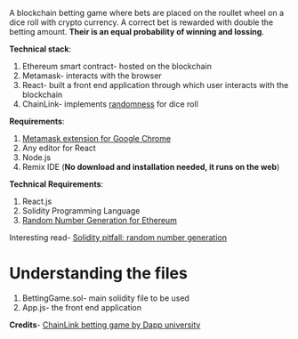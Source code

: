 A blockchain betting game where bets are placed on the roullet wheel on a dice roll with crypto currency. A correct bet is rewarded with double the betting amount. **Their is an equal probability of winning and lossing**.

**Technical stack**:
1. Ethereum smart contract- hosted on the blockchain
2. Metamask- interacts with the browser
3. React- built a front end application through which user interacts with the blockchain
4. ChainLink- implements [randomness](https://docs.chain.link/docs/get-a-random-number/) for dice roll

**Requirements**:
1. [Metamask extension for Google Chrome](https://chrome.google.com/webstore/detail/metamask/nkbihfbeogaeaoehlefnkodbefgpgknn?hl=en)
2. Any editor for React
3. Node.js
4. Remix IDE (**No download and installation needed, it runs on the web**)

**Technical Requirements**:
1. React.js
2. Solidity Programming Language
3. [Random Number Generation for Ethereum](https://blog.chain.link/random-number-generation-solidity/)

Interesting read- [Solidity pitfall: random number generation](https://www.sitepoint.com/solidity-pitfalls-random-number-generation-for-ethereum/)

# Understanding the files

1. BettingGame.sol- main solidity file to be used
2. App.js- the front end application

**Credits**- [ChainLink betting game by Dapp university](https://github.com/dappuniversity/chainlink_betting_game)
